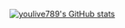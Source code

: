 [![youlive789's GitHub stats](https://github-readme-stats.vercel.app/api?username=youlive789&show_icons=true&theme=radical)](https://github.com/youlive789/github-readme-stats)
